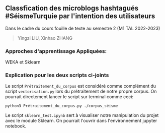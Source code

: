## Classfication des microblogs hashtagués #SéismeTurquie par l'intention des utilisateurs
Dans le cadre du cours fouille de texte au semestre 2 (M1 TAL 2022-2023)
> Yingzi LIU, Xinhao ZHANG

### Approches d'apprentissage Appliquées:
WEKA et Sklearn


### Explication pour les deux scripts ci-joints
Le script `Prétraitement_du_corpus` est considéré comme complément du script `vectorisation.py` lors du prétraitement de notre propre corpus. On pourrait directement lancer le script sur terminal comme ceci:
```
python3 Prétraitement_du_corpus.py ./corpus_séisme

```

Le script `sklearn_test.ipynb` sert à visualiser notre manipulation du projet avec le module Sklearn. On pourrait l'ouvrir dans l'environnement jupyter notebook. 
